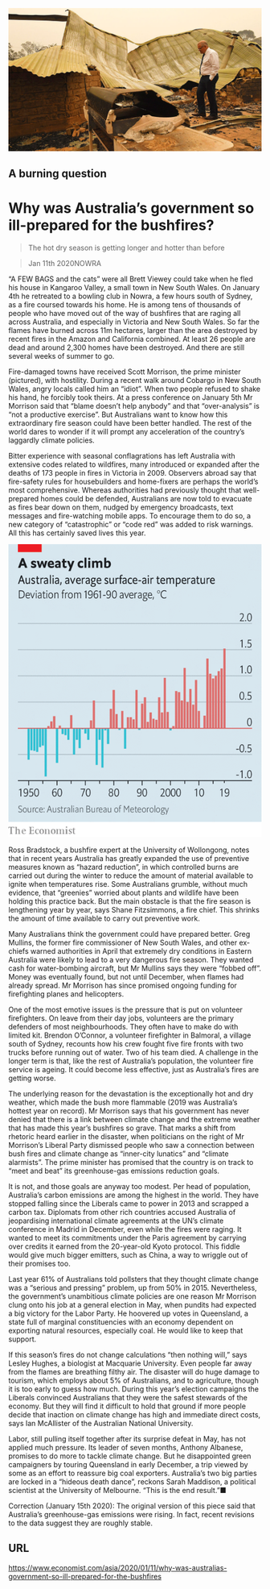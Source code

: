 ![](./images/20200111_ASP001_0.jpg)

## A burning question

# Why was Australia’s government so ill-prepared for the bushfires?

> The hot dry season is getting longer and hotter than before

> Jan 11th 2020NOWRA

“A FEW BAGS and the cats” were all Brett Viewey could take when he fled his house in Kangaroo Valley, a small town in New South Wales. On January 4th he retreated to a bowling club in Nowra, a few hours south of Sydney, as a fire coursed towards his home. He is among tens of thousands of people who have moved out of the way of bushfires that are raging all across Australia, and especially in Victoria and New South Wales. So far the flames have burned across 11m hectares, larger than the area destroyed by recent fires in the Amazon and California combined. At least 26 people are dead and around 2,300 homes have been destroyed. And there are still several weeks of summer to go.

Fire-damaged towns have received Scott Morrison, the prime minister (pictured), with hostility. During a recent walk around Cobargo in New South Wales, angry locals called him an “idiot”. When two people refused to shake his hand, he forcibly took theirs. At a press conference on January 5th Mr Morrison said that “blame doesn’t help anybody” and that “over-analysis” is “not a productive exercise”. But Australians want to know how this extraordinary fire season could have been better handled. The rest of the world dares to wonder if it will prompt any acceleration of the country’s laggardly climate policies.

Bitter experience with seasonal conflagrations has left Australia with extensive codes related to wildfires, many introduced or expanded after the deaths of 173 people in fires in Victoria in 2009. Observers abroad say that fire-safety rules for housebuilders and home-fixers are perhaps the world’s most comprehensive. Whereas authorities had previously thought that well-prepared homes could be defended, Australians are now told to evacuate as fires bear down on them, nudged by emergency broadcasts, text messages and fire-watching mobile apps. To encourage them to do so, a new category of “catastrophic” or “code red” was added to risk warnings. All this has certainly saved lives this year.



![](./images/20200111_ASC003.png)

Ross Bradstock, a bushfire expert at the University of Wollongong, notes that in recent years Australia has greatly expanded the use of preventive measures known as “hazard reduction”, in which controlled burns are carried out during the winter to reduce the amount of material available to ignite when temperatures rise. Some Australians grumble, without much evidence, that “greenies” worried about plants and wildlife have been holding this practice back. But the main obstacle is that the fire season is lengthening year by year, says Shane Fitzsimmons, a fire chief. This shrinks the amount of time available to carry out preventive work.

Many Australians think the government could have prepared better. Greg Mullins, the former fire commissioner of New South Wales, and other ex-chiefs warned authorities in April that extremely dry conditions in Eastern Australia were likely to lead to a very dangerous fire season. They wanted cash for water-bombing aircraft, but Mr Mullins says they were “fobbed off”. Money was eventually found, but not until December, when flames had already spread. Mr Morrison has since promised ongoing funding for firefighting planes and helicopters.

One of the most emotive issues is the pressure that is put on volunteer firefighters. On leave from their day jobs, volunteers are the primary defenders of most neighbourhoods. They often have to make do with limited kit. Brendon O’Connor, a volunteer firefighter in Balmoral, a village south of Sydney, recounts how his crew fought five fire fronts with two trucks before running out of water. Two of his team died. A challenge in the longer term is that, like the rest of Australia’s population, the volunteer fire service is ageing. It could become less effective, just as Australia’s fires are getting worse.

The underlying reason for the devastation is the exceptionally hot and dry weather, which made the bush more flammable (2019 was Australia’s hottest year on record). Mr Morrison says that his government has never denied that there is a link between climate change and the extreme weather that has made this year’s bushfires so grave. That marks a shift from rhetoric heard earlier in the disaster, when politicians on the right of Mr Morrison’s Liberal Party dismissed people who saw a connection between bush fires and climate change as “inner-city lunatics” and “climate alarmists”. The prime minister has promised that the country is on track to “meet and beat” its greenhouse-gas emissions reduction goals.

It is not, and those goals are anyway too modest. Per head of population, Australia’s carbon emissions are among the highest in the world. They have stopped falling since the Liberals came to power in 2013 and scrapped a carbon tax. Diplomats from other rich countries accused Australia of jeopardising international climate agreements at the UN’s climate conference in Madrid in December, even while the fires were raging. It wanted to meet its commitments under the Paris agreement by carrying over credits it earned from the 20-year-old Kyoto protocol. This fiddle would give much bigger emitters, such as China, a way to wriggle out of their promises too.

Last year 61% of Australians told pollsters that they thought climate change was a “serious and pressing” problem, up from 50% in 2015. Nevertheless, the government’s unambitious climate policies are one reason Mr Morrison clung onto his job at a general election in May, when pundits had expected a big victory for the Labor Party. He hoovered up votes in Queensland, a state full of marginal constituencies with an economy dependent on exporting natural resources, especially coal. He would like to keep that support.

If this season’s fires do not change calculations “then nothing will,” says Lesley Hughes, a biologist at Macquarie University. Even people far away from the flames are breathing filthy air. The disaster will do huge damage to tourism, which employs about 5% of Australians, and to agriculture, though it is too early to guess how much. During this year’s election campaigns the Liberals convinced Australians that they were the safest stewards of the economy. But they will find it difficult to hold that ground if more people decide that inaction on climate change has high and immediate direct costs, says Ian McAllister of the Australian National University.

Labor, still pulling itself together after its surprise defeat in May, has not applied much pressure. Its leader of seven months, Anthony Albanese, promises to do more to tackle climate change. But he disappointed green campaigners by touring Queensland in early December, a trip viewed by some as an effort to reassure big coal exporters. Australia’s two big parties are locked in a “hideous death dance”, reckons Sarah Maddison, a political scientist at the University of Melbourne. “This is the end result.”■

Correction (January 15th 2020): The original version of this piece said that Australia’s greenhouse-gas emissions were rising. In fact, recent revisions to the data suggest they are roughly stable.

## URL

https://www.economist.com/asia/2020/01/11/why-was-australias-government-so-ill-prepared-for-the-bushfires
